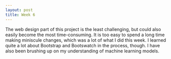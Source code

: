 ```yaml
---
layout: post
title: Week 6
---
```


The web design part of this project is the least challenging, but could also easily become the most time-consuming. It is too easy to spend a long time making miniscule changes, which was a lot of what I did this week. I learned quite a lot about Bootstrap and Bootswatch in the process, though. I have also been brushing up on my understanding of machine learning models.

